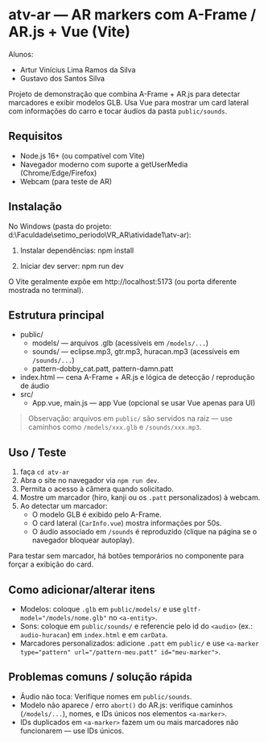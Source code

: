 # atv-ar — AR markers com A-Frame / AR.js + Vue (Vite)

Alunos:
- Artur Vinícius Lima Ramos da Silva
- Gustavo dos Santos Silva


Projeto de demonstração que combina A-Frame + AR.js para detectar marcadores e exibir modelos GLB. Usa Vue para mostrar um card lateral com informações do carro e tocar áudios da pasta `public/sounds`.

## Requisitos
- Node.js 16+ (ou compatível com Vite)
- Navegador moderno com suporte a getUserMedia (Chrome/Edge/Firefox)
- Webcam (para teste de AR)

## Instalação
No Windows (pasta do projeto: d:\Faculdade\setimo_periodo\VR_AR\atividade1\atv-ar):

1. Instalar dependências:
   npm install

2. Iniciar dev server:
   npm run dev

O Vite geralmente expõe em http://localhost:5173 (ou porta diferente mostrada no terminal).

## Estrutura principal
- public/
  - models/ — arquivos .glb (acessíveis em `/models/...`)
  - sounds/ — eclipse.mp3, gtr.mp3, huracan.mp3 (acessíveis em `/sounds/...`)
  - pattern-dobby_cat.patt, pattern-damn.patt
- index.html — cena A-Frame + AR.js e lógica de detecção / reprodução de áudio
- src/
  - App.vue, main.js — app Vue (opcional se usar Vue apenas para UI)

> Observação: arquivos em `public/` são servidos na raiz — use caminhos como `/models/xxx.glb` e `/sounds/xxx.mp3`.

## Uso / Teste
1. faça `cd atv-ar` 
2. Abra o site no navegador via `npm run dev`.
3. Permita o acesso à câmera quando solicitado.
4. Mostre um marcador (hiro, kanji ou os `.patt` personalizados) à webcam.
5. Ao detectar um marcador:
   - O modelo GLB é exibido pelo A-Frame.
   - O card lateral (`CarInfo.vue`) mostra informações por 50s.
   - O áudio associado em `/sounds` é reproduzido (clique na página se o navegador bloquear autoplay).

Para testar sem marcador, há botões temporários no componente para forçar a exibição do card.

## Como adicionar/alterar itens
- Modelos: coloque `.glb` em `public/models/` e use `gltf-model="/models/nome.glb"` no `<a-entity>`.
- Sons: coloque em `public/sounds/` e referencie pelo id do `<audio>` (ex.: `audio-huracan`) em `index.html` e em `carData`.
- Marcadores personalizados: adicione `.patt` em `public/` e use `<a-marker type="pattern" url="/pattern-meu.patt" id="meu-marker">`.

## Problemas comuns / solução rápida
- Áudio não toca: Verifique nomes em `public/sounds`.
- Modelo não aparece / erro `abort()` do AR.js: verifique caminhos (`/models/...`), nomes, e IDs únicos nos elementos `<a-marker>`.
- IDs duplicados em `<a-marker>` fazem um ou mais marcadores não funcionarem — use IDs únicos.
